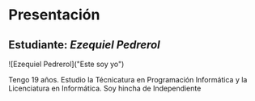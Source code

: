 # Presentación

## Estudiante: _Ezequiel Pedrerol_


![Ezequiel Pedrerol]("Este soy yo")


Tengo 19 años. Estudio la Técnicatura en Programación Informática y la Licenciatura en Informática. Soy hincha de Independiente



